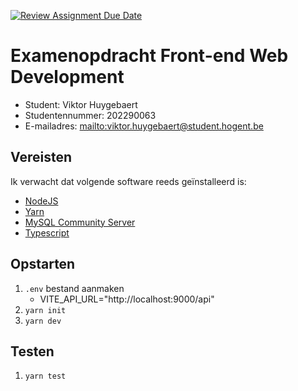 [![Review Assignment Due Date](https://classroom.github.com/assets/deadline-readme-button-24ddc0f5d75046c5622901739e7c5dd533143b0c8e959d652212380cedb1ea36.svg)](https://classroom.github.com/a/TA_3CB_a)

# Examenopdracht Front-end Web Development

- Student: Viktor Huygebaert
- Studentennummer: 202290063
- E-mailadres: <mailto:viktor.huygebaert@student.hogent.be>

## Vereisten

Ik verwacht dat volgende software reeds geïnstalleerd is:

- [NodeJS](https://nodejs.org)
- [Yarn](https://yarnpkg.com)
- [MySQL Community Server](https://dev.mysql.com/downloads/mysql/)
- [Typescript](https://www.typescriptlang.org/download)

## Opstarten

1. `.env` bestand aanmaken
   - VITE_API_URL="http://localhost:9000/api"
2. `yarn init`
3. `yarn dev`

## Testen

1. `yarn test`

